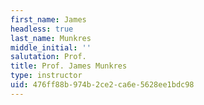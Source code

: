 ```yaml
---
first_name: James
headless: true
last_name: Munkres
middle_initial: ''
salutation: Prof.
title: Prof. James Munkres
type: instructor
uid: 476ff88b-974b-2ce2-ca6e-5628ee1bdc98
---
```

